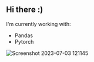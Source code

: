 ## Hi there :) 
I'm currently working with: 
- Pandas
- Pytorch

  
![Screenshot 2023-07-03 121145](https://github.com/Jake-Pastoria/Jake-Pastoria/assets/138522639/e75f30b8-90f9-40a6-956a-346f253384c6)
              

<!--
**Jake-Pastoria/Jake-Pastoria** is a ✨ _special_ ✨ repository because its `README.md` (this file) appears on your GitHub profile.

Here are some ideas to get you started:

- 🔭 I’m currently working on ...
- 🌱 I’m currently learning ...
- 👯 I’m looking to collaborate on ...
- 🤔 I’m looking for help with ...
- 💬 Ask me about ...
- 📫 How to reach me: ...
- 😄 Pronouns: ...
- ⚡ Fun fact: ...
-->
